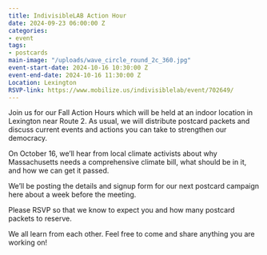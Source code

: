 ```yaml
---
title: IndivisibleLAB Action Hour
date: 2024-09-23 06:00:00 Z
categories:
- event
tags:
- postcards
main-image: "/uploads/wave_circle_round_2c_360.jpg"
event-start-date: 2024-10-16 10:30:00 Z
event-end-date: 2024-10-16 11:30:00 Z
Location: Lexington
RSVP-link: https://www.mobilize.us/indivisiblelab/event/702649/
---
```


Join us for our Fall Action Hours which will be held at an indoor location in Lexington near Route 2. As usual, we will distribute postcard packets and discuss current events and actions you can take to strengthen our democracy. 

On October 16, we’ll hear from local climate activists about why Massachusetts needs a comprehensive climate bill, what should be in it, and how we can get it passed. 

We’ll be posting the details and signup form for our next postcard campaign here about a week before the meeting. 

Please RSVP so that we know to expect you and how many postcard packets to reserve.

We all learn from each other. Feel free to come and share anything you are working on!